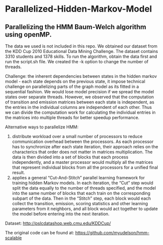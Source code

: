 # Parallelized-Hidden-Markov-Model

## Parallelizing the HMM Baum-Welch algorithm using openMP.

The data we used is not included in this repo. We obtained our dataset from the KDD Cup 2010 Educational Data Mining Challenge. The dataset contains 3310 students and 1378 skills. To run the algorithm, obtain the data first and run the script.sh file. We created the -k option to change the number of threads.

Challenge: the inherent dependencies between states in the hidden markov model - each state depends on the previous state, it impose technical challenge on parallelizing parts of the graph model as its fitted in a sequential fashion. We would lose model precision if we spread the model states over separate threads. However, we observed that the computation of transition and emission matrices between each state is independent, as the entries in the individual columns are independent of each other. Thus we can divide the computation work for calculating the individual entries in the matrices into multiple threads for better speedup performance. 

Alternative ways to parallelize HMM:

1. distribute workload over a small number of processors to reduce communication overhead between the processors. As each processor has to synchronize after each state iteration, their approach relies on the characterics that order does not matter in matrices multiplication. The data is then divided into a set of blocks that each process independently, and a master processor would multiply all the matrices that represent individual blocks from all the processors for a unified final result. 
2. applies a general “Cut-And-Stitch” parallel learning framework for training hidden Markov models. In each iteration, the “Cut” step would split the data equally to the number of threads specified, and the model into the same number of blocks that each train on the corresponding subpart of the data. Then in the “Stitch” step, each block would each collect the transition, emission, scoring statistics and other learning parameters from it neighbors, and all block would act together to update the model before entering into the next iteration.

Dataset: http://pslcdatashop.web.cmu.edu/KDDCup/

The original code can be found at: https://github.com/myudelson/hmm-scalable
